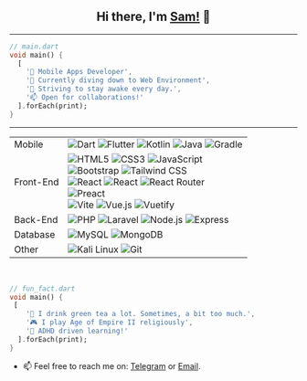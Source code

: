 <!-- ### Hi there, I'm [Sam!](https://bit.ly/nothing--personal) 👋
- 🔭 I’m an Android Developer working at [MNC Play](https://www.mncplay.id).
- 👯 I’m looking to collaborate on Android open source related project.
- 🌱 I’m currently learning [Tensorflow](https://www.tensorflow.org/) and [R](https://www.r-project.org/) for Data Science.
- 💬 Ask me about anything. You name it i'll look it up.
- 📫 How to reach me: [Telegram](https://t.me/SamuelBernard) or [Email](samuelbjeffersen@gmail.com).
- ⚡ Fun fact:
  - :tea: I drink green tea a lot. Sometimes, a bit too much.
  - :joystick: I play Age of Empire II religiously.
  - :brain:	ADHD driven learning -->


<h2 align="center">Hi there, I'm <a href="https://bit.ly/nothing--personal">Sam!</a> 👋</h2>
<hr>

```dart
// main.dart
void main() {
  [
    '🔭 Mobile Apps Developer',
    '👯 Currently diving down to Web Environment',
    '🌱 Striving to stay awake every day.',
    '📫 Open for collaborations!'
  ].forEach(print);  
}
```
<hr>
<!-- <img align="left" alt="winklesen's GitHub Stats" src="https://github-readme-stats.vercel.app/api?username=winklesen&show_icons=true&theme=transparent">
<img align="right" alt="winklesen's GitHub Stats" src="https://github-readme-stats.vercel.app/api/top-langs/?username=winklesen&langs_count=4"> -->

<table>
  <tr>
		<td>Mobile</td>
		<td>
      <img alt="Dart" src="https://img.shields.io/badge/dart-%230175C2.svg?style=for-the-badge&logo=dart&logoColor=white">  
      <img alt="Flutter" src="https://img.shields.io/badge/Flutter-%2302569B.svg?style=for-the-badge&logo=Flutter&logoColor=white">
      <img alt="Kotlin" src="https://img.shields.io/badge/kotlin-%237F52FF.svg?style=for-the-badge&logo=kotlin&logoColor=white">
      <img alt="Java" src="https://img.shields.io/badge/java-%23ED8B00.svg?style=for-the-badge&logo=openjdk&logoColor=white">    
      <img alt="Gradle" src="https://img.shields.io/badge/Gradle-02303A.svg?style=for-the-badge&logo=Gradle&logoColor=white">      
			<!-- <img alt="Expo" src="https://img.shields.io/badge/Expo-000020.svg?style=for-the-badge&logo=Expo&logoColor=white">
			<img alt="React Native" src="https://img.shields.io/badge/React%20Native-61DAFB.svg?style=for-the-badge&logo=React&logoColor=black"> -->
		</td>
	</tr>
	<tr>
		<td>Front-End</td>
		<td>
			<img alt="HTML5" src="https://img.shields.io/badge/HTML5-E34F26.svg?style=for-the-badge&logo=HTML5&logoColor=white">
			<img alt="CSS3" src="https://img.shields.io/badge/CSS3-1572B6.svg?style=for-the-badge&logo=CSS3&logoColor=white">
			<img alt="JavaScript" src="https://img.shields.io/badge/JavaScript-F7DF1E.svg?style=for-the-badge&logo=JavaScript&logoColor=black">
			<!-- <img alt="TypeScript" src="https://img.shields.io/badge/TypeScript-3178C6.svg?style=for-the-badge&logo=TypeScript&logoColor=white"> -->
			<br>
			<img alt="Bootstrap" src="https://img.shields.io/badge/Bootstrap-7952B3.svg?style=for-the-badge&logo=Bootstrap&logoColor=white">
			<img alt="Tailwind CSS" src="https://img.shields.io/badge/Tailwind%20CSS-06B6D4.svg?style=for-the-badge&logo=Tailwind-CSS&logoColor=white">
			<!-- <img alt="UnoCSS" src="https://img.shields.io/badge/UnoCSS-333333.svg?style=for-the-badge&logo=UnoCSS&logoColor=white"> -->
			<br>
			<img alt="React" src="https://img.shields.io/badge/React-61DAFB.svg?style=for-the-badge&logo=React&logoColor=black">
			<img alt="React" src="https://img.shields.io/badge/Redux-764ABC.svg?style=for-the-badge&logo=Redux&logoColor=white">
			<img alt="React Router" src="https://img.shields.io/badge/React%20Router-CA4245.svg?style=for-the-badge&logo=React-Router&logoColor=white">
			<br>
			<!-- <img alt="Astro" src="https://img.shields.io/badge/Astro-FF5D01.svg?style=for-the-badge&logo=Astro&logoColor=white"> -->
			<img alt="Preact" src="https://img.shields.io/badge/Preact-673AB8.svg?style=for-the-badge&logo=Preact&logoColor=white">
			<br>
			<img alt="Vite" src="https://img.shields.io/badge/Vite-646CFF.svg?style=for-the-badge&logo=Vite&logoColor=white">
			<img alt="Vue.js" src="https://img.shields.io/badge/Vue.js-4FC08D.svg?style=for-the-badge&logo=vuedotjs&logoColor=white">
			<img alt="Vuetify" src="https://img.shields.io/badge/Vuetify-1867C0.svg?style=for-the-badge&logo=Vuetify&logoColor=white">
		</td>
	</tr>
	<tr>
		<td>Back-End</td>
		<td>
			<img alt="PHP" src="https://img.shields.io/badge/PHP-777BB4.svg?style=for-the-badge&logo=PHP&logoColor=white">
			<img alt="Laravel" src="https://img.shields.io/badge/Laravel-FF2D20.svg?style=for-the-badge&logo=Laravel&logoColor=white">
			<img alt="Node.js" src="https://img.shields.io/badge/Node.js-339933.svg?style=for-the-badge&logo=nodedotjs&logoColor=white">
			<img alt="Express" src="https://img.shields.io/badge/Express-000000.svg?style=for-the-badge&logo=Express&logoColor=white">
		</td>
	</tr>
	<tr>
		<td>Database</td>
		<td>
			<img alt="MySQL" src="https://img.shields.io/badge/MySQL-4479A1.svg?style=for-the-badge&logo=MySQL&logoColor=white">
			<img alt="MongoDB" src="https://img.shields.io/badge/MongoDB-47A248.svg?style=for-the-badge&logo=MongoDB&logoColor=white">
		</td>
	</tr>	
	<tr>
		<td>Other</td>
		<td>
			<img alt="Kali Linux" src="https://img.shields.io/badge/Kali-268BEE?style=for-the-badge&logo=kalilinux&logoColor=white">
			<!-- <img alt="Neovim" src="https://img.shields.io/badge/Neovim-57A143.svg?style=for-the-badge&logo=Neovim&logoColor=white"> -->
			<img alt="Git" src="https://img.shields.io/badge/Git-F05032.svg?style=for-the-badge&logo=Git&logoColor=white">
		</td>
	</tr>
</table>
<br>

```dart
// fun_fact.dart
void main() {
 [    
    '🍵 I drink green tea a lot. Sometimes, a bit too much.',
    '🎮 I play Age of Empire II religiously',
    '🧠 ADHD driven learning!'
  ].forEach(print);  
}
```

- 📫 Feel free to reach me on: [Telegram](https://t.me/SamuelBernard) or [Email](samuelbjeffersen@gmail.com).